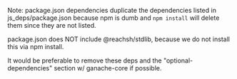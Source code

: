 Note: package.json dependencies duplicate the dependencies listed in js_deps/package.json because npm is dumb and `npm install` will delete them since they are not listed.

package.json does NOT include @reachsh/stdlib,
because we do not install this via npm install.

It would be preferable to remove these deps and the "optional-dependencies" section w/ ganache-core if possible.
